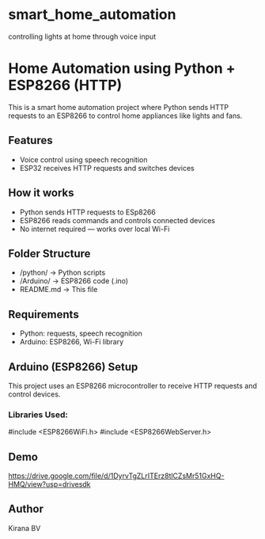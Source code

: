 # smart_home_automation
controlling lights at home through voice input
# Home Automation using Python + ESP8266 (HTTP)

This is a smart home automation project where Python sends HTTP requests to an ESP8266 to control home appliances like lights and fans.

## Features
- Voice control using speech recognition
- ESP32 receives HTTP requests and switches devices

## How it works
- Python sends HTTP requests to ESp8266
- ESP8266 reads commands and controls connected devices
- No internet required — works over local Wi-Fi

## Folder Structure
- /python/ → Python scripts
- /Arduino/ → ESP8266 code (.ino)
- README.md → This file

## Requirements
- Python: requests, speech recognition
- Arduino: ESP8266, Wi-Fi library

## Arduino (ESP8266) Setup

This project uses an ESP8266 microcontroller to receive HTTP requests and control devices.

### Libraries Used:
#include <ESP8266WiFi.h>
#include <ESP8266WebServer.h>

## Demo
https://drive.google.com/file/d/1DyrvTgZLrITErz8tlCZsMr51GxHQ-HMQ/view?usp=drivesdk

## Author
Kirana BV
